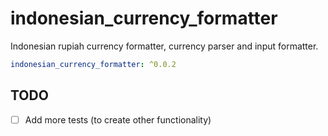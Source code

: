 # indonesian_currency_formatter

Indonesian rupiah currency formatter, currency parser and input formatter.

```yaml
indonesian_currency_formatter: ^0.0.2
```  

## TODO

- [ ] Add more tests (to create other functionality)
